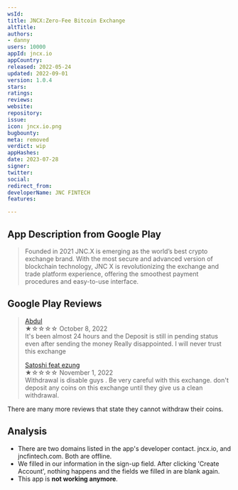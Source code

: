```yaml
---
wsId: 
title: JNCX:Zero-Fee Bitcoin Exchange
altTitle: 
authors:
- danny
users: 10000
appId: jncx.io
appCountry: 
released: 2022-05-24
updated: 2022-09-01
version: 1.0.4
stars: 
ratings: 
reviews: 
website: 
repository: 
issue: 
icon: jncx.io.png
bugbounty: 
meta: removed
verdict: wip
appHashes: 
date: 2023-07-28
signer: 
twitter: 
social: 
redirect_from: 
developerName: JNC FINTECH
features: 

---
```


## App Description from Google Play

> Founded in 2021 JNC.X is emerging as the world’s best crypto exchange brand. With the most secure and advanced version of blockchain technology, JNC X is revolutionizing the exchange and trade platform experience, offering the smoothest payment procedures and easy-to-use interface.

## Google Play Reviews 

> [Abdul](https://play.google.com/store/apps/details?id=jncx.io&gl=in)<br>
  ★☆☆☆☆ October 8, 2022 <br>
       It's been almost 24 hours and the Deposit is still in pending status even after sending the money Really disappointed. I will never trust this exchange
>
> [Satoshi feat ezung](https://play.google.com/store/apps/details?id=jncx.io&gl=in)<br>
  ★☆☆☆☆ November 1, 2022 <br>
       Withdrawal is disable guys . Be very careful with this exchange. don't deposit any coins on this exchange until they give us a clean withdrawal.

There are many more reviews that state they cannot withdraw their coins.

## Analysis 

- There are two domains listed in the app's developer contact. jncx.io, and jncfintech.com. Both are offline.
- We filled in our information in the sign-up field. After clicking 'Create Account', nothing happens and the fields we filled in are blank again. 
- This app is **not working anymore**. 
